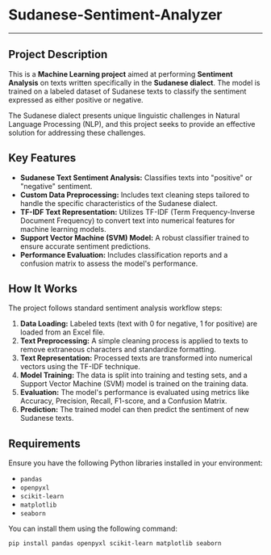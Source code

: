 # Sudanese-Sentiment-Analyzer

---

## Project Description

This is a **Machine Learning project** aimed at performing **Sentiment Analysis** on texts written specifically in the **Sudanese dialect**. The model is trained on a labeled dataset of Sudanese texts to classify the sentiment expressed as either positive or negative.

The Sudanese dialect presents unique linguistic challenges in Natural Language Processing (NLP), and this project seeks to provide an effective solution for addressing these challenges.

## Key Features

* **Sudanese Text Sentiment Analysis:** Classifies texts into "positive" or "negative" sentiment.
* **Custom Data Preprocessing:** Includes text cleaning steps tailored to handle the specific characteristics of the Sudanese dialect.
* **TF-IDF Text Representation:** Utilizes TF-IDF (Term Frequency-Inverse Document Frequency) to convert text into numerical features for machine learning models.
* **Support Vector Machine (SVM) Model:** A robust classifier trained to ensure accurate sentiment predictions.
* **Performance Evaluation:** Includes classification reports and a confusion matrix to assess the model's performance.

## How It Works

The project follows standard sentiment analysis workflow steps:

1.  **Data Loading:** Labeled texts (text with 0 for negative, 1 for positive) are loaded from an Excel file.
2.  **Text Preprocessing:** A simple cleaning process is applied to texts to remove extraneous characters and standardize formatting.
3.  **Text Representation:** Processed texts are transformed into numerical vectors using the TF-IDF technique.
4.  **Model Training:** The data is split into training and testing sets, and a Support Vector Machine (SVM) model is trained on the training data.
5.  **Evaluation:** The model's performance is evaluated using metrics like Accuracy, Precision, Recall, F1-score, and a Confusion Matrix.
6.  **Prediction:** The trained model can then predict the sentiment of new Sudanese texts.

## Requirements

Ensure you have the following Python libraries installed in your environment:

* `pandas`
* `openpyxl`
* `scikit-learn`
* `matplotlib`
* `seaborn`

You can install them using the following command:

```bash
pip install pandas openpyxl scikit-learn matplotlib seaborn
